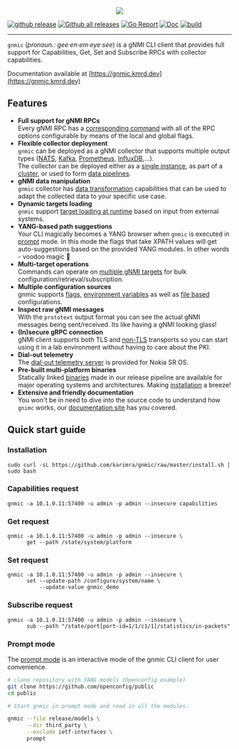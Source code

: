 <p align=center><img src=https://gitlab.com/rdodin/pics/-/wikis/uploads/46e7d1631bd5569e9bf289be9dfa3812/gnmic-headline.svg?sanitize=true/></p>

[![github release](https://img.shields.io/github/release/karimra/gnmic.svg?style=flat-square&color=00c9ff&labelColor=bec8d2)](https://github.com/karimra/gnmic/releases/)
[![Github all releases](https://img.shields.io/github/downloads/karimra/gnmic/total.svg?style=flat-square&color=00c9ff&labelColor=bec8d2)](https://github.com/karimra/gnmic/releases/)
[![Go Report](https://img.shields.io/badge/go%20report-A%2B-blue?style=flat-square&color=00c9ff&labelColor=bec8d2)](https://goreportcard.com/report/github.com/karimra/gnmic)
[![Doc](https://img.shields.io/badge/Docs-gnmic.kmrd.dev-blue?style=flat-square&color=00c9ff&labelColor=bec8d2)](https://gnmic.kmrd.dev)
[![build](https://img.shields.io/github/workflow/status/karimra/gnmic/Test/master?style=flat-square&labelColor=bec8d2)](https://github.com/karimra/gnmic/releases/)

---

`gnmic` (_pronoun.: gee·en·em·eye·see_) is a gNMI CLI client that provides full support for Capabilities, Get, Set and Subscribe RPCs with collector capabilities.

Documentation available at [https://gnmic.kmrd.dev](https://gnmic.kmrd.dev)

## Features
* **Full support for gNMI RPCs**  
  Every gNMI RPC has a [corresponding command](https://gnmic.kmrd.dev/basic_usage/) with all of the RPC options configurable by means of the local and global flags.
* **Flexible collector deployment**  
  `gnmic` can be deployed as a gNMI collector that supports multiple output types ([NATS](https://gnmic.kmrd.dev/user_guide/outputs/nats_output/), [Kafka](https://gnmic.kmrd.dev/user_guide/outputs/kafka_output/), [Prometheus](https://gnmic.kmrd.dev/user_guide/outputs/prometheus_output/), [InfluxDB](https://gnmic.kmrd.dev/user_guide/outputs/influxdb_output/),...).  
  The collector can be deployed either as a [single instance](https://gnmic.kmrd.dev/deployments/deployments_intro/#single-instance), as part of a [cluster](https://gnmic.kmrd.dev/user_guide/HA/), or used to form [data pipelines](https://gnmic.kmrd.dev/deployments/deployments_intro/#pipelines).
* **gNMI data manipulation**   
  `gnmic` collector has [data transformation](https://gnmic.kmrd.dev/user_guide/event_processors/intro/) capabilities that can be used to adapt the collected data to your specific use case.
* **Dynamic targets loading**  
  `gnmic` support [target loading at runtime](https://gnmic.kmrd.dev/user_guide/target_loaders/) based on input from external systems. 
* **YANG-based path suggestions**  
  Your CLI magically becomes a YANG browser when `gnmic` is executed in [prompt](https://gnmic.kmrd.dev/user_guide/prompt_suggestions/) mode. In this mode the flags that take XPATH values will get auto-suggestions based on the provided YANG modules. In other words - voodoo magic :exploding_head:
* **Multi-target operations**  
  Commands can operate on [multiple gNMI targets](https://gnmic.kmrd.dev/user_guide/targets/) for bulk configuration/retrieval/subscription.
* **Multiple configuration sources**  
  gnmic supports [flags](https://gnmic.kmrd.dev/user_guide/configuration_flags), [environment variables](https://gnmic.kmrd.dev/user_guide/configuration_env/) as well as [file based]((https://gnmic.kmrd.dev/user_guide/configuration_file/)) configurations.
* **Inspect raw gNMI messages**  
  With the `prototext` output format you can see the actual gNMI messages being sent/received. Its like having a gNMI looking glass!
* **(In)secure gRPC connection**  
  gNMI client supports both TLS and [non-TLS](https://gnmic.kmrd.dev/global_flags/#insecure) transports so you can start using it in a lab environment without having to care about the PKI.
* **Dial-out telemetry**  
  The [dial-out telemetry server](https://gnmic.kmrd.dev/cmd/listen/) is provided for Nokia SR OS.
* **Pre-built multi-platform binaries**  
  Statically linked [binaries](https://github.com/karimra/gnmic/releases) made in our release pipeline are available for major operating systems and architectures. Making [installation](https://gnmic.kmrd.dev/install/) a breeze!
* **Extensive and friendly documentation**  
  You won't be in need to dive into the source code to understand how `gnimc` works, our [documentation site](https://gnmic.kmrd.dev) has you covered.

## Quick start guide
### Installation
```
sudo curl -sL https://github.com/karimra/gnmic/raw/master/install.sh | sudo bash
```
### Capabilities request
```
gnmic -a 10.1.0.11:57400 -u admin -p admin --insecure capabilities
```

### Get request
```
gnmic -a 10.1.0.11:57400 -u admin -p admin --insecure \
      get --path /state/system/platform
```

### Set request
```
gnmic -a 10.1.0.11:57400 -u admin -p admin --insecure \
      set --update-path /configure/system/name \
          --update-value gnmic_demo
```

### Subscribe request
```
gnmic -a 10.1.0.11:57400 -u admin -p admin --insecure \
      sub --path "/state/port[port-id=1/1/c1/1]/statistics/in-packets"
```

### Prompt mode
The [prompt mode](https://gnmic.kmrd.dev/user_guide/prompt_suggestions/) is an interactive mode of the gnmic CLI client for user convenience.

```bash
# clone repository with YANG models (Openconfig example)
git clone https://github.com/openconfig/public
cd public

# Start gnmic in prompt mode and read in all the modules:

gnmic --file release/models \
      --dir third_party \
      --exclude ietf-interfaces \
      prompt
```
